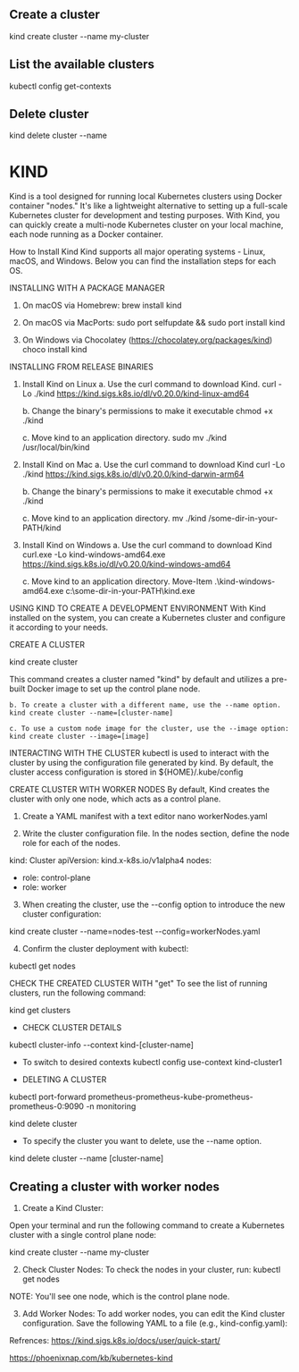  ## Create a cluster 
kind create cluster --name my-cluster

 ## List the available clusters
kubectl config get-contexts
## Delete cluster 
kind delete cluster --name <cluster-name>

# KIND 

Kind is a tool designed for running local Kubernetes clusters using Docker container "nodes." It's like a lightweight alternative to setting up a full-scale Kubernetes cluster for development and testing purposes. With Kind, you can quickly create a multi-node Kubernetes cluster on your local machine, each node running as a Docker container.

How to Install Kind
Kind supports all major operating systems - Linux, macOS, and Windows. Below you can find the installation steps for each OS.

INSTALLING WITH A PACKAGE MANAGER 
1. On macOS via Homebrew:
brew install kind

2. On macOS via MacPorts:
sudo port selfupdate && sudo port install kind

3. On Windows via Chocolatey (https://chocolatey.org/packages/kind)
choco install kind

INSTALLING FROM RELEASE BINARIES
1. Install Kind on Linux
    a. Use the curl command to download Kind.
    curl -Lo ./kind https://kind.sigs.k8s.io/dl/v0.20.0/kind-linux-amd64
    
    b. Change the binary's permissions to make it executable
    chmod +x ./kind

    c. Move kind to an application directory. 
    sudo mv ./kind /usr/local/bin/kind

2. Install Kind on Mac
    a. Use the curl command to download Kind
    curl -Lo ./kind https://kind.sigs.k8s.io/dl/v0.20.0/kind-darwin-arm64

    b. Change the binary's permissions to make it executable
    chmod +x ./kind

    c. Move kind to an application directory.
    mv ./kind /some-dir-in-your-PATH/kind

2. Install Kind on Windows
    a. Use the curl command to download Kind
    curl.exe -Lo kind-windows-amd64.exe https://kind.sigs.k8s.io/dl/v0.20.0/kind-windows-amd64

    c. Move kind to an application directory.
    Move-Item .\kind-windows-amd64.exe c:\some-dir-in-your-PATH\kind.exe

USING KIND TO CREATE A DEVELOPMENT ENVIRONMENT 
With Kind installed on the system, you can create a Kubernetes cluster and configure it according to your needs.

CREATE A CLUSTER 

kind create cluster

This command creates a cluster named "kind" by default and utilizes a pre-built Docker image to set up the control plane node.

    b. To create a cluster with a different name, use the --name option.
    kind create cluster --name=[cluster-name]
    
    c. To use a custom node image for the cluster, use the --image option:
    kind create cluster --image=[image]

INTERACTING WITH THE CLUSTER 
kubectl is used to interact with the cluster by using the configuration file generated by kind.
By default, the cluster access configuration is stored in ${HOME}/.kube/config

CREATE CLUSTER WITH WORKER NODES
By default, Kind creates the cluster with only one node, which acts as a control plane.

1. Create a YAML manifest with a text editor
nano workerNodes.yaml

2. Write the cluster configuration file. In the nodes section, define the node role for each of the nodes. 

kind: Cluster
apiVersion: kind.x-k8s.io/v1alpha4
nodes:
- role: control-plane
- role: worker

3. When creating the cluster, use the --config option to introduce the new cluster configuration:

kind create cluster --name=nodes-test --config=workerNodes.yaml

4. Confirm the cluster deployment with kubectl:

kubectl get nodes

CHECK THE CREATED CLUSTER WITH "get"
To see the list of running clusters, run the following command:

kind get clusters

* CHECK CLUSTER DETAILS 

kubectl cluster-info --context kind-[cluster-name]

* To switch to desired contexts
 kubectl config use-context kind-cluster1

* DELETING A CLUSTER 

 kubectl port-forward prometheus-prometheus-kube-prometheus-prometheus-0:9090 -n monitoring
 
kind delete cluster

* To specify the cluster you want to delete, use the --name option.

kind delete cluster --name [cluster-name]


## Creating a cluster with worker nodes 
1. Create a Kind Cluster:

Open your terminal and run the following command to create a Kubernetes cluster with a single control plane node:

kind create cluster --name my-cluster

2. Check Cluster Nodes:
To check the nodes in your cluster, run:
kubectl get nodes

NOTE: You'll see one node, which is the control plane node.

3. Add Worker Nodes:
To add worker nodes, you can edit the Kind cluster configuration. Save the following YAML to a file (e.g., kind-config.yaml):




Refrences: 
https://kind.sigs.k8s.io/docs/user/quick-start/

https://phoenixnap.com/kb/kubernetes-kind
